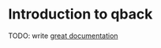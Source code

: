 # Introduction to qback

TODO: write [great documentation](http://jacobian.org/writing/what-to-write/)
